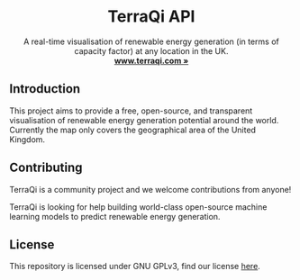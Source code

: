 <h1 align="center">
  TerraQi API
</h1>

<p align="center">
A real-time visualisation of renewable energy generation (in terms of capacity factor) at any location in the UK.<br>
  <strong><a href="https://www.terraqi.com">www.terraqi.com »</a></strong>
</p>

## Introduction

This project aims to provide a free, open-source, and transparent visualisation of renewable energy generation potential around the world. Currently the map only covers the geographical area of the United Kingdom.

## Contributing

TerraQi is a community project and we welcome contributions from anyone!

TerraQi is looking for help building world-class open-source machine learning models to predict renewable energy generation.

## License

This repository is licensed under GNU GPLv3, find our license [here](https://github.com/SamSSLF/terraqi/blob/main/LICENSE).
